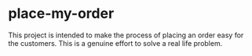 # place-my-order
This project is intended to make the process of placing an order easy for the customers. This is a genuine effort to solve a real life problem.
